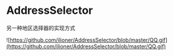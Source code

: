 # AddressSelector

另一种地区选择器的实现方式

![https://github.com/ilioner/AddressSelector/blob/master/QQ.gif](https://github.com/ilioner/AddressSelector/blob/master/QQ.gif)


